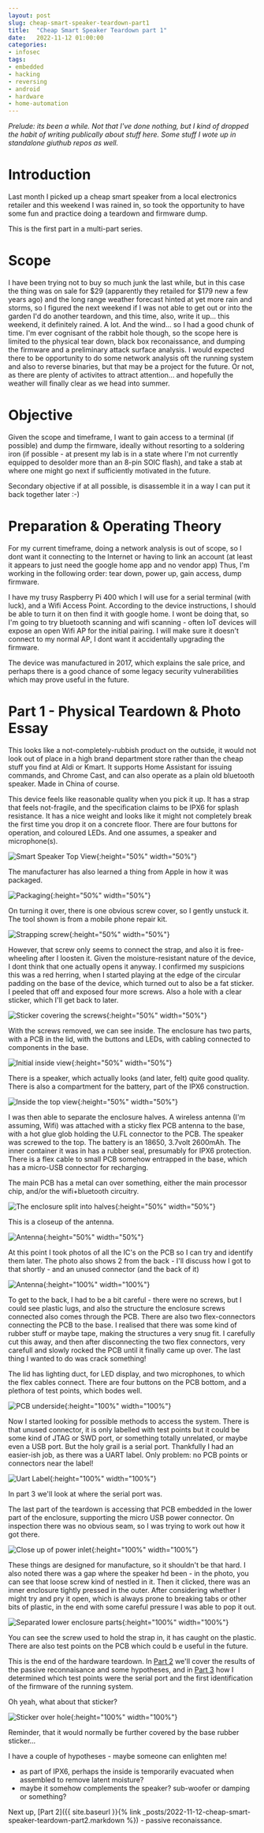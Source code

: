 ```yaml
---
layout: post
slug: cheap-smart-speaker-teardown-part1
title:  "Cheap Smart Speaker Teardown part 1"
date:   2022-11-12 01:00:00
categories:
- infosec
tags:
- embedded
- hacking
- reversing
- android
- hardware
- home-automation
---
```


_Prelude: its been a while. Not that I've done nothing, but I kind of dropped the habit of writing publically about stuff here. Some stuff I wote up in standalone giuthub repos as well._

# Introduction

Last month I picked up a cheap smart speaker from a local electronics retailer and this weekend I was rained in, so took the opportunity to have some fun and practice doing a teardown and firmware dump.

This is the first part in a multi-part series.

# Scope

I have been trying not to buy so much junk the last while, but in this case the thing was on sale for $29 (apparently they retailed for $179 new a few years ago) and the long range weather forecast hinted at yet more rain and storms, so I figured the next weekend if I was not able to get out or into the garden I'd do another teardown, and this time, also, write it up... this weekend, it definitely rained. A lot. And the wind... so I had a good chunk of time. I'm ever cognisant of the rabbit hole though, so the scope here is limited to the physical tear down, black box reconaissance, and dumping the firmware and a preliminary attack surface analysis. I would expected there to be opportunity to do some network analysis oft the running system and also to reverse binaries, but that may be a project for the future. Or not, as there are plenty of activites to attract attention... and hopefully the weather will finally clear as we head into summer.

# Objective

Given the scope and timeframe, I want to gain access to a terminal (if possible) and dump the firmware, ideally without resorting to a soldering iron (if possible - at present my lab is in a state where I'm not currently equipped to desolder more than an 8-pin SOIC flash), and take a stab at where one might go next if sufficiently motivated in the future.

Secondary objective if at all possible, is disassemble it in a way I can put it back together later :-)

# Preparation & Operating Theory

For my current timeframe, doing a network analysis is out of scope, so I dont want it connecting to the Internet or having to link an account (at least it appears to just need the google home app and no vendor app)  Thus, I'm working in the following order: tear down, power up, gain access, dump firmware.

I have my trusy Raspberry Pi 400 which I will use for a serial terminal (with luck), and a Wifi Access Point. According to the device instructions, I should be able to turn it on then find it with google home. I wont be doing that, so I'm going to try bluetooth scanning and wifi scanning - often IoT devices will expose an open Wifi AP for the initial pairing. I will make sure it doesn't connect to my normal AP, I dont want it accidentally upgrading the firmware.

The device was manufactured in 2017, which explains the sale price, and perhaps there is a good chance of some legacy security vulnerabilities which may prove useful in the future.

# Part 1 - Physical Teardown & Photo Essay

This looks like a not-completely-rubbish product on the outside, it would not look out of place in a high brand department store rather than the cheap stuff you find at Aldi or Kmart. It supports Home Assistant for issuing commands, and Chrome Cast, and can also operate as a plain old bluetooth speaker. Made in China of course.

This device feels like reasonable quality when you pick it up. It has a strap that feels not-fragile, and the specification claims to be IPX6 for splash resistance. It has a nice weight and looks like it might not completely break the first time you drop it on a concrete floor. There are four buttons for operation, and coloured LEDs. And one assumes, a speaker and microphone(s).

![Smart Speaker Top View](/images/cheap-smart-speaker-teardown-part1/10-smart-speaker.png){:height="50%" width="50%"}

The manufacturer has also learned a thing from Apple in how it was packaged.

![Packaging](/images/cheap-smart-speaker-teardown-part1/20-packaging.png){:height="50%" width="50%"}

On turning it over, there is one obvious screw cover, so I gently unstuck it. The tool shown is from a mobile phone repair kit.

![Strapping screw](/images/cheap-smart-speaker-teardown-part1/30-strap-screw.png){:height="50%" width="50%"}

However, that screw only seems to connect the strap, and also it is free-wheeling after I loosten it. Given the moisture-resistant nature of the device, I dont think that one actually opens it anyway. I confirmed my suspicions this was a red herring, when I started playing at the edge of the circular padding on the base of the device, which turned out to also be a fat sticker. I peeled that off and exposed four more screws. Also a hole with a clear sticker, which I'll get back to later.

![Sticker covering the screws](/images/cheap-smart-speaker-teardown-part1/40-screw-cover.png){:height="50%" width="50%"}

With the screws removed, we can see inside. The enclosure has two parts, with a PCB in the lid, with the buttons and LEDs, with cabling connected to components in the base.

![Initial inside view](/images/cheap-smart-speaker-teardown-part1/50-inside.png){:height="50%" width="50%"}

There is a speaker, which actually looks (and later, felt) quite good quality. There is also a compartment for the battery, part of the IPX6 construction.

![Inside the top view](/images/cheap-smart-speaker-teardown-part1/55-inside-top.png){:height="50%" width="50%"}

I was then able to separate the enclosure halves. A wireless antenna (I'm assuming, Wifi) was attached with a sticky flex PCB antenna to the base, with a hot glue glob holding the U.FL connector to the PCB. The speaker was screwed to the top. The battery is an 18650, 3.7volt 2600mAh. The inner container it was in has a rubber seal, presumably for IPX6 protection. There is a flex cable to  small PCB somehow entrapped in the base, which has a micro-USB connector for recharging.

The main PCB has a metal can over something, either the main processor chip, and/or the wifi+bluetooth circuitry.

![The enclosure split into halves](/images/cheap-smart-speaker-teardown-part1/60-enclosure.png){:height="50%" width="50%"}

This is a closeup of the antenna.

![Antenna](/images/cheap-smart-speaker-teardown-part1/65-antenna.png){:height="50%" width="50%"}

At this point I took photos of all the IC's on the PCB so I can try and identify them later. The photo also shows 2 from the back - I'll discuss how I got to that shortly - and an unused connector (and the back of it)

![Antenna](/images/cheap-smart-speaker-teardown-part1/70-ics.png){:height="100%" width="100%"}

To get to the back, I had to be a bit careful - there were no screws, but I could see plastic lugs, and also the structure the enclosure screws connected also comes through the PCB. There are also two flex-connectors connecting the PCB to the base. I realised that there was some kind of rubber stuff or maybe tape, making the structures a very snug fit. I carefully cut this away, and then after disconnecting the two flex connectors, very carefull and slowly rocked the PCB until it finally came up over. The last thing I wanted to do was crack something!

The lid has lighting duct, for LED display, and two microphones, to which the flex cables connect. There are four buttons on the PCB bottom, and a plethora of test points, which bodes well.

![PCB underside](/images/cheap-smart-speaker-teardown-part1/75-pcb-bottom.png){:height="100%" width="100%"}

Now I started looking for possible methods to access the system. There is that unused connector, it is only labelled with test points but it could be some kind of JTAG or SWD port, or something totally unrelated, or maybe even a USB port. But the holy grail is a serial port. Thankfully I had an easier-ish job, as there was a UART label. Only problem: no PCB points or connectors near the label!

![Uart Label](/images/cheap-smart-speaker-teardown-part1/80-uart-label.png){:height="100%" width="100%"}

In part 3 we'll look at where the serial port was.

The last part of the teardown is accessing that PCB embedded in the lower part of the enclosure, supporting the micro USB power connector. On inspection there was no obvious seam, so I was trying to work out how it got there.

![Close up of power inlet](/images/cheap-smart-speaker-teardown-part1/90-innerclosure-1.png){:height="100%" width="100%"}

These things are designed for manufacture, so it shouldn't be that hard. I also noted there was a gap where the speaker hd been - in the photo, you can see that loose screw kind of nestled in it. Then it clicked, there was an inner enclosure tightly pressed in the outer. After considering whether I might try and pry it open, which is always prone to breaking tabs or other bits of plastic, in the end with some careful pressure I was able to pop it out.

![Separated lower enclosure parts](/images/cheap-smart-speaker-teardown-part1/90-innerclosure-separated.png){:height="100%" width="100%"}

You can see the screw used to hold the strap in, it has caught on the plastic. There are also test points on the PCB which could b e useful in the future.

This is the end of the hardware teardown. In [Part 2](2022-11-12-cheap-smart-speaker-teardown-part2.markdown) we'll cover the results of the passive reconnaisance and some hypotheses, and in [Part 3](2022-11-12-cheap-smart-speaker-teardown-part32.markdown) how I determined which test points were the serial port and the first identification of the firmware of the running system.

Oh yeah, what about that sticker?

![Sticker over hole](/images/cheap-smart-speaker-teardown-part1/95-airhole.png){:height="100%" width="100%"}

Reminder, that it would normally be further covered by the base rubber sticker...

I have a couple of hypotheses - maybe someone can enlighten me!
- as part of IPX6, perhaps the inside is temporarily evacuated when assembled to remove latent moisture? 
- maybe it somehow complements the speaker? sub-woofer or damping or something?

Next up, [Part 2]({{ site.baseurl }}{% link _posts/2022-11-12-cheap-smart-speaker-teardown-part2.markdown %}) - passive reconaissance.
